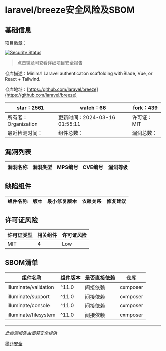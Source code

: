 # laravel/breeze安全风险及SBOM

## 基础信息

项目徽章：

[![Security Status](https://www.murphysec.com/platform3/v31/badge/1768723679701172224.svg)](https://www.murphysec.com/console/report/1736458767712604160/1768723679701172224)

> 点击徽章可查看详细项目安全报告

仓库描述：Minimal Laravel authentication scaffolding with Blade, Vue, or React + Tailwind.

仓库地址：[https://github.com/laravel/breeze](https://github.com/laravel/breeze)

| star：2561 | watch：66 | fork：439 |
| ----------- | -------------- | ------------ |
| 所有者：Organization | 更新时间：2024-03-16 01:55:11 | 许可证：MIT |
| 最近检测时间： | 组件总数： | 漏洞总数： |




## 漏洞列表

| 漏洞名称 | 漏洞类型 | MPS编号 | CVE编号 | 漏洞等级 |
| ------- | ------ | ------- | ------ | ----- |





## 缺陷组件

| 组件名称 | 版本 | 最小修复版本 | 依赖关系 | 修复建议 |
| -------- | ---- | ------------ | -------- | -------- |





## 许可证风险

| 许可证类型 | 相关组件 | 许可证风险 |
| ---------- | -------- | ---------- |
|MIT|4|Low|




## SBOM清单

| 组件名称 | 组件版本 | 是否直接依赖 | 仓库 |
| -------- | -------- | ------------ | ---- |
|illuminate/validation|^11.0|间接依赖|composer|
|illuminate/support|^11.0|间接依赖|composer|
|illuminate/console|^11.0|间接依赖|composer|
|illuminate/filesystem|^11.0|间接依赖|composer|


------

*此检测报告由墨菲安全提供*

[墨菲安全](www.murphysec.com)